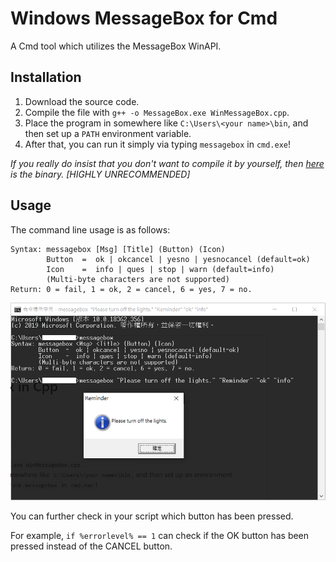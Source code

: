 # Windows MessageBox for Cmd
A Cmd tool which utilizes the MessageBox WinAPI.

## Installation

1. Download the source code.
2. Compile the file with `g++ -o MessageBox.exe WinMessageBox.cpp`.
3. Place the program in somewhere like `C:\Users\<your name>\bin`, and then set up a `PATH` environment variable.
4. After that, you can run it simply via typing `messagebox` in `cmd.exe`!

*If you really do insist that you don't want to compile it by yourself, then [here](bin) is the binary. [HIGHLY UNRECOMMENDED]*

## Usage

The command line usage is as follows:

    Syntax: messagebox [Msg] [Title] (Button) (Icon)
            Button  =  ok | okcancel | yesno | yesnocancel (default=ok)
            Icon    =  info | ques | stop | warn (default=info)
            (Multi-byte characters are not supported)
    Return: 0 = fail, 1 = ok, 2 = cancel, 6 = yes, 7 = no.

<img src="scnshot.png" alt="Screenshot" width="600"/>

You can further check in your script which button has been pressed.

For example, `if %errorlevel% == 1` can check if the OK button has been pressed instead of the CANCEL button.
